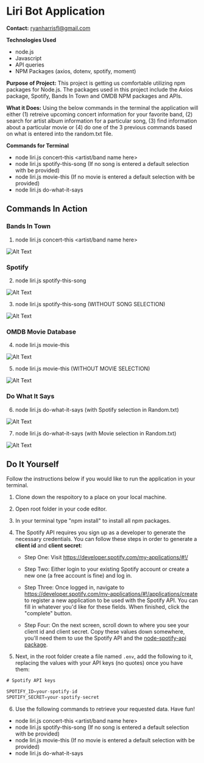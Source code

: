 # Liri Bot Application 

**Contact:** ryanharrisfl@gmail.com

**Technologies Used** 
* node.js
* Javascript
* API queries
* NPM Packages (axios, dotenv, spotify, moment)

**Purpose of Project:** This project is getting us comfortable utilizing npm packages for Node.js. The packages used in this project include the Axios package, Spotify, Bands In Town and OMDB NPM packages and APIs. 

**What it Does:** Using the below commands in the terminal the application will either (1) retreive upcoming concert information for your favorite band, (2) search for artist album information for a particular song, (3) find information about a particular movie or (4) do one of the 3 previous commands based on what is entered into the random.txt file. 

**Commands for Terminal**
* node liri.js concert-this <artist/band name here>
* node liri.js spotify-this-song <song name here> (If no song is entered a default selection with be provided)
* node liri.js movie-this <movie name here> (If no movie is entered a default selection with be provided)
* node liri.js do-what-it-says

## Commands In Action 

### Bands In Town

1. node liri.js concert-this <artist/band name here>

![Alt Text](https://github.com/RyanHarrisFL/liri-node-app/blob/master/assets/concert-this.gif)

### Spotify

2. node liri.js spotify-this-song <song name here>

![Alt Text](https://github.com/RyanHarrisFL/liri-node-app/blob/master/assets/spotify-purple-rain.gif)

3. node liri.js spotify-this-song (WITHOUT SONG SELECTION)

![Alt Text](https://github.com/RyanHarrisFL/liri-node-app/blob/master/assets/spotify-no-choice-the-sign-default.gif)

### OMDB Movie Database

4. node liri.js movie-this <movie name here>

![Alt Text](https://github.com/RyanHarrisFL/liri-node-app/blob/master/assets/movie-this-fellowship.gif)

5. node liri.js movie-this (WITHOUT MOVIE SELECTION)

![Alt Text](https://github.com/RyanHarrisFL/liri-node-app/blob/master/assets/movie-this-default-mr-nobody.gif)

### Do What It Says

6. node liri.js do-what-it-says (with Spotify selection in Random.txt)

![Alt Text](https://github.com/RyanHarrisFL/liri-node-app/blob/master/assets/do-what-it-says-spotify.gif)

7. node liri.js do-what-it-says (with Movie selection in Random.txt)

![Alt Text](https://github.com/RyanHarrisFL/liri-node-app/blob/master/assets/do-what-it-says-movie.gif)


## Do It Yourself

Follow the instructions below if you would like to run the application in your terminal. 

1. Clone down the respoitory to a place on your local machine.
2. Open root folder in your code editor.
3. In your terminal type "npm install" to install all npm packages.
4. The Spotify API requires you sign up as a developer to generate the necessary credentials. You can follow these steps in order to generate a **client id** and **client secret**:

   * Step One: Visit <https://developer.spotify.com/my-applications/#!/>

   * Step Two: Either login to your existing Spotify account or create a new one (a free account is fine) and log in.

   * Step Three: Once logged in, navigate to <https://developer.spotify.com/my-applications/#!/applications/create> to register a new application to be used with the Spotify API. You can fill in whatever you'd like for these fields. When finished, click the "complete" button.

   * Step Four: On the next screen, scroll down to where you see your client id and client secret. Copy these values down somewhere, you'll need them to use the Spotify API and the [node-spotify-api package](https://www.npmjs.com/package/node-spotify-api).

5. Next, in the root folder create a file named `.env`, add the following to it, replacing the values with your API keys (no quotes) once you have them:

```js
# Spotify API keys

SPOTIFY_ID=your-spotify-id
SPOTIFY_SECRET=your-spotify-secret

```
6. Use the following commands to retrieve your requested data. Have fun!

* node liri.js concert-this <artist/band name here>
* node liri.js spotify-this-song <song name here> (If no song is entered a default selection with be provided)
* node liri.js movie-this <movie name here> (If no movie is entered a default selection with be provided)
* node liri.js do-what-it-says


